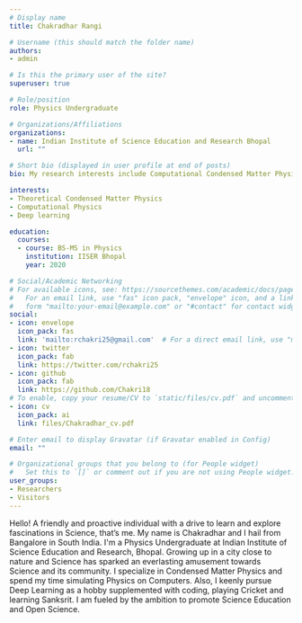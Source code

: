 ```yaml
---
# Display name
title: Chakradhar Rangi

# Username (this should match the folder name)
authors:
- admin

# Is this the primary user of the site?
superuser: true

# Role/position
role: Physics Undergraduate

# Organizations/Affiliations
organizations:
- name: Indian Institute of Science Education and Research Bhopal
  url: ""

# Short bio (displayed in user profile at end of posts)
bio: My research interests include Computational Condensed Matter Physics and developing scientific codes. 

interests:
- Theoretical Condensed Matter Physics
- Computational Physics
- Deep learning

education:
  courses:
  - course: BS-MS in Physics
    institution: IISER Bhopal
    year: 2020

# Social/Academic Networking
# For available icons, see: https://sourcethemes.com/academic/docs/page-builder/#icons
#   For an email link, use "fas" icon pack, "envelope" icon, and a link in the
#   form "mailto:your-email@example.com" or "#contact" for contact widget.
social:
- icon: envelope
  icon_pack: fas
  link: 'mailto:rchakri25@gmail.com'  # For a direct email link, use "mailto:test@example.org".
- icon: twitter
  icon_pack: fab
  link: https://twitter.com/rchakri25
- icon: github
  icon_pack: fab
  link: https://github.com/Chakri18
# To enable, copy your resume/CV to `static/files/cv.pdf` and uncomment the lines below.
- icon: cv
  icon_pack: ai
  link: files/Chakradhar_cv.pdf

# Enter email to display Gravatar (if Gravatar enabled in Config)
email: ""

# Organizational groups that you belong to (for People widget)
#   Set this to `[]` or comment out if you are not using People widget.
user_groups:
- Researchers
- Visitors
---
```


Hello! A friendly and proactive individual with a drive to learn and explore fascinations in Science, that’s me. My name is Chakradhar and I hail from Bangalore in South India. I'm a Physics Undergraduate at Indian Institute of Science Education and Research, Bhopal. Growing up in a city close to nature and Science has sparked an everlasting amusement towards Science and its community. I specialize in Condensed Matter Physics and spend my time simulating Physics on Computers. Also, I keenly pursue Deep Learning as a hobby supplemented with coding, playing Cricket and learning Sanksrit. I am fueled by the ambition to promote Science Education and Open Science. 
